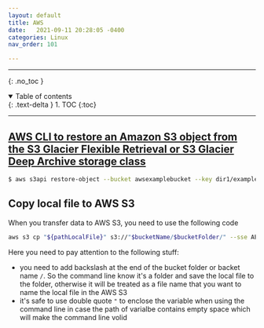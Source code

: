 ```yaml
---
layout: default
title: AWS
date:   2021-09-11 20:28:05 -0400
categories: Linux
nav_order: 101

---
```


---
{: .no_toc }

<details open markdown="block">
  <summary>
    Table of contents
  </summary>
  {: .text-delta }
1. TOC
{:toc}
</details>

---

## [AWS CLI to restore an Amazon S3 object from the S3 Glacier Flexible Retrieval or S3 Glacier Deep Archive storage class](https://repost.aws/knowledge-center/restore-s3-object-glacier-storage-class)

```bash
$ aws s3api restore-object --bucket awsexamplebucket --key dir1/example.obj --restore-request '{"Days":25,"GlacierJobParameters":{"Tier":"Standard"}}'

```

## Copy local file to AWS S3

When you transfer data to AWS S3, you need to use the following code
```bash
aws s3 cp "${pathLocalFile}" s3://"$bucketName/$bucketFolder/" --sse AES256 --no-progress
```
Here you need to pay attention to the following stuff:
- you need to add backslash at the end of the bucket folder or backet name `/`. So the command line know it's a folder and save the local file to the folder, otherwise it will be treated as a file name that you want to name the local file in the AWS S3
- it's safe to use double quote `"` to enclose the variable when using the command line in case the path of varialbe contains empty space which will make the command line volid
